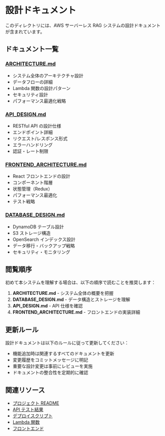 # 設計ドキュメント

このディレクトリには、AWS サーバーレス RAG システムの設計ドキュメントが含まれています。

## ドキュメント一覧

### [ARCHITECTURE.md](./ARCHITECTURE.md)
- システム全体のアーキテクチャ設計
- データフローの詳細
- Lambda 関数の設計パターン
- セキュリティ設計
- パフォーマンス最適化戦略

### [API_DESIGN.md](./API_DESIGN.md)
- RESTful API の設計仕様
- エンドポイント詳細
- リクエスト/レスポンス形式
- エラーハンドリング
- 認証・レート制限

### [FRONTEND_ARCHITECTURE.md](./FRONTEND_ARCHITECTURE.md)
- React フロントエンドの設計
- コンポーネント階層
- 状態管理（Redux）
- パフォーマンス最適化
- テスト戦略

### [DATABASE_DESIGN.md](./DATABASE_DESIGN.md)
- DynamoDB テーブル設計
- S3 ストレージ構造
- OpenSearch インデックス設計
- データ移行・バックアップ戦略
- セキュリティ・モニタリング

## 閲覧順序

初めて本システムを理解する場合は、以下の順序で読むことを推奨します：

1. **ARCHITECTURE.md** - システム全体の概要を把握
2. **DATABASE_DESIGN.md** - データ構造とストレージを理解
3. **API_DESIGN.md** - API 仕様を確認
4. **FRONTEND_ARCHITECTURE.md** - フロントエンドの実装詳細

## 更新ルール

設計ドキュメントは以下のルールに従って更新してください：

- 機能追加時は関連するすべてのドキュメントを更新
- 変更履歴をコミットメッセージに明記
- 重要な設計変更は事前にレビューを実施
- ドキュメントの整合性を定期的に確認

## 関連リソース

- [プロジェクト README](../README.md)
- [API テスト結果](../test-outputs/)
- [デプロイスクリプト](../scripts/)
- [Lambda 関数](../cmd/)
- [フロントエンド](../frontend/)